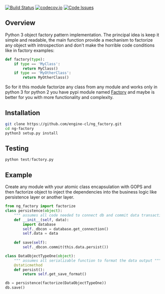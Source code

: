 [![Build Status](https://travis-ci.org/engine-cl/ng-factory.svg)](https://travis-ci.org/engine-cl/ng-factory)
[![codecov.io](https://codecov.io/github/engine-cl/ng-factory/coverage.svg?branch=master)](https://codecov.io/github/engine-cl/ng-factory?branch=master)
[![Code Issues](https://www.quantifiedcode.com/api/v1/project/f57003898f714494b2a6f2bb66516a18/badge.svg)](https://www.quantifiedcode.com/app/project/f57003898f714494b2a6f2bb66516a18)
## Overview
Python 3 object factory pattern implementation.
The principal idea is keep it simple and readable, the main function provide a mechanism to factorize any object
with introspection and don't make the horrible code conditions like in factory examples:
```python
def factory(type):
    if type == 'MyClass': 
        return MyClass()
    if type == 'MyOtherClass': 
        return MyOtherClass()
``` 
 So for it this module factorize any class from any module and works only in python 3 
for python 2 you have pypi module named [Factory](https://pypi.python.org/pypi/Factory/) and maybe is better for you 
with more functionality and complexity.

## Installation
```bash
git clone https://github.com/engine-cl/ng_factory.git
cd ng-factory
python3 setup.py install
```

## Testing
```python
python test/factory.py
```
## Example
Create any module with your atomic class encapsulation with GOPS and then factorize object to inject the dependencies 
into the business logic like persistence layer or another layer.
```python
from ng_factory import factorize
class persistence(object):
    """ assumes all code needed to connect db and commit data transaction """
    def __init__(self, data):
        import database
        self._dbcon = database.get_connection()
        self.data = data
        
    def save(self):
        self._dbcon.commit(this.data.persist())

class DataObjectTypeOne(object):
    """ assumes all serializable function to format the data output """
    @staticmethod
    def persist():
        return self.get_save_format()

db = persistence(factorize(DataObjectTypeOne))
db.save()

```